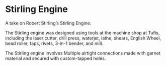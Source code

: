 # Stirling Engine
A take on Robert Stirling’s Stirling Engine.

The Stirling engine was designed using tools at the machine shop at Tufts, including the laser cutter, drill press, waterjet, lathe, shears, English Wheel, bead roller, taps, rivets, 3-in-1 bender, and mill. 

The Stirling engine involves Multiple airtight connections made with garnet material and secured with custom-tapped holes. 

